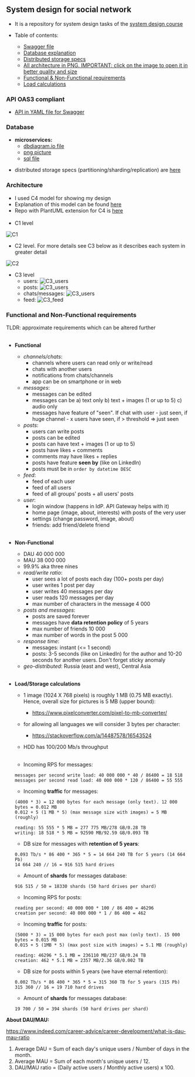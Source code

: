 ## System design for social network

* It is a repository for system design tasks of the [system design course](https://balun.courses/courses/system_design)

* Table of contents:
    * [Swagger file](#swagger)
    * [Database explanation](#database)
    * [Distributed storage specs](#distributed)
    * [All architecture in PNG. IMPORTANT: click on the image to open it in better quality and size](#architecture)
    * [Functional & Non-Functional requirements](#requirements)
    * [Load calculations](#load)

### API OAS3 compliant

<a id="swagger"></a>

* [API in YAML file for Swagger](api/rest_api.yml)

### Database

<a id="database"></a>

* **microservices:**
    * [dbdiagram.io file](database/microservices/social_network_db_microservices.io)
    * [png picture](database/microservices/social_network_microservices.png)
    * [sql file](database/microservices/social_network_microservices.sql)

<a id="distributed"></a>

* distributed storage specs (partitioning/sharding/replication)
  are [here](database/microservices/distributed_storage.md)

### Architecture

<a id="architecture"></a>

* I used C4 model for showing my design
* Explanation of this model can be found [here](https://c4model.com/)
* Repo with PlantUML extension for C4 is [here](https://github.com/plantuml-stdlib/C4-PlantUML)
  <br/><br/>
* C1 level

![C1](./architecture_as_code/architecture_images/c1.png)

* C2 level. For more details see C3 below as it describes each system in greater detail

![C2](./architecture_as_code/architecture_images/c2.png)

* C3 level
    * users: ![C3_users](./architecture_as_code/architecture_images/c3_users.png)
    * posts: ![C3_users](./architecture_as_code/architecture_images/c3_posts.png)
    * chats/messages: ![C3_users](./architecture_as_code/architecture_images/c3_chats.png)
    * feed: ![C3_feed](./architecture_as_code/architecture_images/c3_feed.png)

### Functional and Non-Functional requirements

TLDR: approximate requirements which can be altered further <br/><br/>

<a id="requirements"></a>

* **Functional**
    * _channels/chats_:
        * channels where users can read only or write/read
        * chats with another users
        * notifications from chats/channels
        * app can be on smartphone or in web
    * _messages_:
        * messages can be edited
        * messages can be a) text only b) text + images (1 or up to 5) c) audio only
        * messages have feature of "seen". If chat with user - just seen, if huge channel - x users have seen, if >
          threshold => just seen
    * _posts_:
        * users can write posts
        * posts can be edited
        * posts can have text + images (1 or up to 5)
        * posts have likes + comments
        * comments may have likes + replies
        * posts have feature **seen by** (like on LinkedIn)
        * posts must be in `order by datetime DESC`
    * _feed_:
        * feed of each user
        * feed of all users
        * feed of all groups' posts + all users' posts
    * _user_:
        * login window (happens in IdP. API Gateway helps with it)
        * home page (image, about, interests) with posts of the very user
        * settings (change password, image, about)
        * friends: add friend/delete friend <br/><br/>

* **Non-Functional**
    * DAU 40 000 000
    * MAU 38 000 000
    * 99.9% aka three nines
    * _read/write ratio_:
        * user sees a lot of posts each day (100+ posts per day)
        * user writes 1 post per day
        * user writes 40 messages per day
        * user reads 120 messages per day
        * max number of characters in the message 4 000
    * _posts and messages_:
        * posts are saved forever
        * messages have **data retention policy** of 5 years
        * max number of friends 10 000
        * max number of words in the post 5 000
    * _response time_:
        * messages: instant (<= 1 second)
        * posts: 3-5 seconds (like on LinkedIn) for the author and 10-20 seconds for another users. Don't forget sticky
          anomaly
    * _geo-distributed_: Russia (east and west), Central Asia <br/><br/>

* **Load/Storage calculations**
  <a id="load"></a>
    * 1 image (1024 X 768 pixels) is roughly 1 MB (0.75 MB exactly). Hence, overall size for pictures is 5 MB (upper
      bound):
        * https://www.pixelconverter.com/pixel-to-mb-converter/
    * for allowing all languages we will consider 3 bytes per character:
        * https://stackoverflow.com/a/14487578/16543524
    * HDD has 100/200 Mb/s throughput <br/><br/>

    * Incoming RPS for messages:
    ```
    messages per second write load: 40 000 000 * 40 / 86400 = 18 518
    messages per second read load: 40 000 000 * 120 / 86400 = 55 555
   ```
    * Incoming **traffic** for messages:
    ```
    (4000 * 3) = 12 000 bytes for each message (only text). 12 000 bytes = 0.012 MB
    0.012 + 5 (1 MB * 5) (max message size with images) = 5 MB (roughly)
    
    reading: 55 555 * 5 MB = 277 775 MB/278 GB/0.28 TB
    writing: 18 518 * 5 MB = 92590 MB/92.59 GB/0.093 TB
   ```
    * DB size for messages with **retention of 5 years**:
   ```
   0.093 Tb/s * 86 400 * 365 * 5 = 14 664 240 TB for 5 years (14 664 Pb)
   14 664 240 // 16 = 916 515 hard drives
  ```
    * Amount of **shards** for messages database:
    ```
    916 515 / 50 = 18330 shards (50 hard drives per shard)
    ```
    * Incoming RPS for posts:
    ```
    reading per second: 40 000 000 * 100 / 86 400 = 46296
    creation per second: 40 000 000 * 1 / 86 400 = 462
    ```
    * Incoming **traffic** for posts:
    ```
    (5000 * 3) = 15 000 bytes for each post max (only text). 15 000 bytes = 0.015 MB
    0.015 + 5 (1MB * 5) (max post size with images) = 5.1 MB (roughly)

    reading: 46296 * 5.1 MB = 236110 MB/237 GB/0.24 TB
    creation: 462 * 5.1 MB = 2357 MB/2.36 GB/0.002 TB
    ```
    * DB size for posts within 5 years (we have eternal retention):
    ```
    0.002 Tb/s * 86 400 * 365 * 5 = 315 360 TB for 5 years (315 Pb)
    315 360 // 16 = 19 710 hard drives
    ```
    * Amount of **shards** for messages database:
    ```
    19 700 / 50 = 394 shards (50 hard drives per shard)
    ```

**About DAU/MAU:**

https://www.indeed.com/career-advice/career-development/what-is-dau-mau-ratio

1. Average DAU = Sum of each day's unique users / Number of days in the month.
2. Average MAU = Sum of each month's unique users / 12.
3. DAU/MAU ratio = (Daily active users / Monthly active users) x 100.
